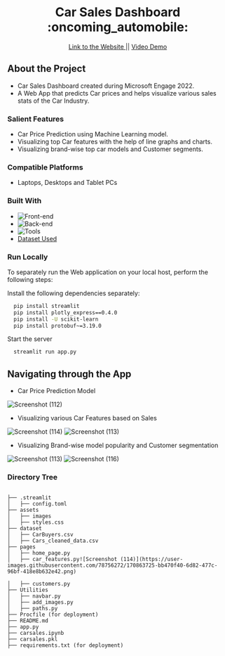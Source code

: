  <h1 align="center"> Car Sales Dashboard :oncoming_automobile: </h1> 
 
 <p align="center"> 
 <a target="_blank" href="https://carsales-dashboard.herokuapp.com/">Link to the Website </a>
    ||
 <a target="_blank" href="#"> Video Demo</a>
</p>

<!-- TABLE OF CONTENTS -->
## About the Project

- Car Sales Dashboard created during Microsoft Engage 2022.
- A Web App that predicts Car prices and helps visualize various sales stats of the Car Industry.

### Salient Features

- Car Price Prediction using Machine Learning model.
- Visualizing top Car features with the help of line graphs and charts.
- Visualizing brand-wise top car models and Customer segments.

### Compatible Platforms
 - Laptops, Desktops and Tablet PCs

### Built With
* ![Front-end][front-end-shield]
* ![Back-end][back-end-shield]
* ![Tools][tools-shield]
* [Dataset Used](https://www.kaggle.com/datasets/brijlaldhankour/car-buyers)


### Run Locally

To separately run the Web application on your local host, perform the following steps:

Install the following dependencies separately:

```bash
  pip install streamlit
  pip install plotly_express==0.4.0
  pip install -U scikit-learn
  pip install protobuf~=3.19.0
```

Start the server

```bash
  streamlit run app.py
```

## Navigating through the App
- Car Price Prediction Model

![Screenshot (112)](https://user-images.githubusercontent.com/78756272/170863719-316676f6-d3c7-48be-a499-fc1ea5d48834.png)

- Visualizing various Car Features based on Sales
 
![Screenshot (114)](https://user-images.githubusercontent.com/78756272/170863796-c214806d-23a4-4c60-b2d7-34de904d1f7c.png)
![Screenshot (113)](https://user-images.githubusercontent.com/78756272/170863797-b44f5513-d131-4efd-bc2a-dc5571d8c85a.png)

- Visualizing Brand-wise model popularity and Customer segmentation

![Screenshot (113)](https://user-images.githubusercontent.com/78756272/170863723-c77a6f23-1b8f-40ad-b840-3ba40f24038f.png)
![Screenshot (116)](https://user-images.githubusercontent.com/78756272/170863731-f604b6dc-cab2-4f63-8bc8-578dbe73ab60.png)


### Directory Tree 
```![Screenshot (115)](https://user-images.githubusercontent.com/78756272/170863727-cd798353-bcee-461a-8088-1dfdf9537bf3.png)

├── .streamlit 
│   ├── config.toml
├── assets 
│   ├── images
│   ├── styles.css
├── dataset
│   ├── CarBuyers.csv
│   ├── Cars_cleaned_data.csv
├── pages
│   ├── home_page.py
│   ├── car_features.py![Screenshot (114)](https://user-images.githubusercontent.com/78756272/170863725-bb470f40-6d82-477c-96bf-418e8b632e42.png)

│   ├── customers.py
├── Utilities
│   ├── navbar.py
│   ├── add_images.py
│   ├── paths.py
├── Procfile (for deployment)
├── README.md
├── app.py
├── carsales.ipynb
├── carsales.pkl
├── requirements.txt (for deployment)
```


<!--MARKDOWN LINKS-->
[front-end-shield]: https://img.shields.io/badge/Front--end-Streamlit-blue
[back-end-shield]: https://img.shields.io/badge/Back--end-Python-blue
[tools-shield]: https://img.shields.io/badge/Tools-Jupyter%20Notebook-blue



